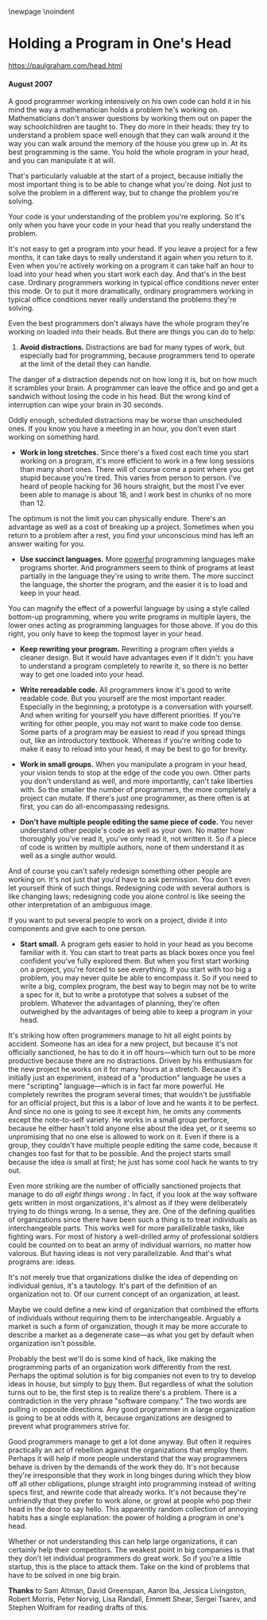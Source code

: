 \newpage
\noindent

Holding a Program in One's Head
===============================


  

<https://paulgraham.com/head.html>
  

#### August 2007


  

  

 A good programmer working intensively on his own code can hold it
in his mind the way a mathematician holds a problem he's working
on. Mathematicians don't answer questions by working them out on
paper the way schoolchildren are taught to. They do more in their
heads: they try to understand a problem space well enough that they
can walk around it the way you can walk around the memory of the
house you grew up in. At its best programming is the same. You
hold the whole program in your head, and you can manipulate it at
will.
   

  

 That's particularly valuable at the start of a project, because
initially the most important thing is to be able to change what
you're doing. Not just to solve the problem in a different way,
but to change the problem you're solving.
   

  

 Your code is your understanding of the problem you're exploring.
So it's only when you have your code in your head that you really
understand the problem.
   

  

 It's not easy to get a program into your head. If you leave a
project for a few months, it can take days to really understand it
again when you return to it. Even when you're actively working on
a program it can take half an hour to load into your head when you
start work each day. And that's in the best case. Ordinary
programmers working in typical office conditions never enter this
mode. Or to put it more dramatically, ordinary programmers working
in typical office conditions never really understand the problems
they're solving.
   

  

 Even the best programmers don't always have the whole program they're
working on loaded into their heads. But there are things you can
do to help:
   

  

1. **Avoid distractions.** 
 Distractions are bad for many types of work,
 but especially bad for programming, because programmers tend to
 operate at the limit of the detail they can handle.
   

  

 The danger of a distraction depends not on how long it is, but
 on how much it scrambles your brain. A programmer can leave the
 office and go and get a sandwich without losing the code in his
 head. But the wrong kind of interruption can wipe your brain
 in 30 seconds.
   

  

 Oddly enough, scheduled distractions may be worse than unscheduled
 ones. If you know you have a meeting in an hour, you don't even
 start working on something hard.
   

  
- **Work in long stretches.** 
 Since there's a fixed cost each time
 you start working on a program, it's more efficient to work in
 a few long sessions than many short ones. There will of course
 come a point where you get stupid because you're tired. This
 varies from person to person. I've heard of people hacking for
 36 hours straight, but the most I've ever been able to manage
 is about 18, and I work best in chunks of no more than 12\.
   

  

 The optimum is not the limit you can physically endure. There's
 an advantage as well as a cost of breaking up a project. Sometimes
 when you return to a problem after a rest, you find your unconscious
 mind has left an answer waiting for you.
   

  
- **Use succinct languages.** 
 More
 [powerful](https://paulgraham.com/power.html) 
 programming languages
 make programs shorter. And programmers seem to think of programs
 at least partially in the language they're using to write them.
 The more succinct the language, the shorter the program, and the
 easier it is to load and keep in your head.
   

  

 You can magnify the effect of a powerful language by using a
 style called bottom\-up programming, where you write programs in
 multiple layers, the lower ones acting as programming languages
 for those above. If you do this right, you only have to keep
 the topmost layer in your head.
   

  
- **Keep rewriting your program.** 
 Rewriting a program often yields
 a cleaner design. But it would have advantages even if it didn't:
 you have to understand a program completely to rewrite it, so
 there is no better way to get one loaded into your head.
   

  
- **Write rereadable code.** 
 All programmers know it's good to write
 readable code. But you yourself are the most important reader.
 Especially in the beginning; a prototype is a conversation with
 yourself. And when writing for yourself you have different
 priorities. If you're writing for other people, you may not
 want to make code too dense. Some parts of a program may be
 easiest to read if you spread things out, like an introductory 
 textbook. Whereas if you're writing code to make it easy to reload 
 into your head, it may be best to go for brevity.
   

  
- **Work in small groups.** 
 When you manipulate a program in your
 head, your vision tends to stop at the edge of the code you own.
 Other parts you don't understand as well, and more importantly,
 can't take liberties with. So the smaller the number of
 programmers, the more completely a project can mutate. If there's
 just one programmer, as there often is at first, you can do
 all\-encompassing redesigns.
   

  
- **Don't have multiple people editing the same piece of code.** 
 You
 never understand other people's code as well as your own. No
 matter how thoroughly you've read it, you've only read it, not
 written it. So if a piece of code is written by multiple authors,
 none of them understand it as well as a single author would.
   

  

 And of course you can't safely redesign something other people
 are working on. It's not just that you'd have to ask permission.
 You don't even let yourself think of such things. Redesigning
 code with several authors is like changing laws; redesigning
 code you alone control is like seeing the other interpretation
 of an ambiguous image.
   

  

 If you want to put several people to work on a project, divide
 it into components and give each to one person.
   

  
- **Start small.** 
 A program gets easier to hold in your head as you
 become familiar with it. You can start to treat parts as black
 boxes once you feel confident you've fully explored them. But
 when you first start working on a project, you're forced to see
 everything. If you start with too big a problem, you may never
 quite be able to encompass it. So if you need to write a big,
 complex program, the best way to begin may not be to write a
 spec for it, but to write a prototype that solves a subset of
 the problem. Whatever the advantages of planning, they're often
 outweighed by the advantages of being able to keep a program in
 your head.


 It's striking how often programmers manage to hit all eight points
by accident. Someone has an idea for a new project, but because
it's not officially sanctioned, he has to do it in off hours—which
turn out to be more productive because there are no distractions.
Driven by his enthusiasm for the new project he works on it for
many hours at a stretch. Because it's initially just an
experiment, instead of a "production" language he uses a mere
"scripting" language—which is in fact far more powerful. He
completely rewrites the program several times; that wouldn't be
justifiable for an official project, but this is a labor of love
and he wants it to be perfect. And since no one is going to see
it except him, he omits any comments except the note\-to\-self variety.
He works in a small group perforce, because he either hasn't told
anyone else about the idea yet, or it seems so unpromising that no
one else is allowed to work on it. Even if there is a group, they
couldn't have multiple people editing the same code, because it
changes too fast for that to be possible. And the project starts
small because the idea
 *is* 
 small at first; he just has some cool
hack he wants to try out.
   

  

 Even more striking are the number of officially sanctioned projects
that manage to do
 *all eight things wrong* 
 . In fact, if you look at
the way software gets written in most organizations, it's almost
as if they were deliberately trying to do things wrong. In a sense,
they are. One of the defining qualities of organizations since
there have been such a thing is to treat individuals as interchangeable
parts. This works well for more parallelizable tasks, like fighting
wars. For most of history a well\-drilled army of professional
soldiers could be counted on to beat an army of individual warriors,
no matter how valorous. But having ideas is not very parallelizable.
And that's what programs are: ideas.
   

  

 It's not merely true that organizations dislike the idea of depending
on individual genius, it's a tautology. It's part of the definition
of an organization not to. Of our current concept of an organization,
at least.
   

  

 Maybe we could define a new kind of organization that combined the
efforts of individuals without requiring them to be interchangeable.
Arguably a market is such a form of organization, though it may be
more accurate to describe a market as a degenerate case—as what
you get by default when organization isn't possible.
   

  

 Probably the best we'll do is some kind of hack, like making the
programming parts of an organization work differently from the rest.
Perhaps the optimal solution is for big companies not even to try
to develop ideas in house, but simply to
 [buy](https://paulgraham.com/hiring.html) 
 them. But regardless
of what the solution turns out to be, the first step is to realize
there's a problem. There is a contradiction in the very phrase
"software company." The two words are pulling in opposite directions.
Any good programmer in a large organization is going to be at odds
with it, because organizations are designed to prevent what
programmers strive for.
   

  


 Good programmers
 manage to get a lot done anyway. 
But often it
requires practically an act of rebellion against the organizations
that employ them. Perhaps it will help if more people understand that the way
programmers behave is driven by the demands of the work they do.
It's not because they're irresponsible that they work in long binges
during which they blow off all other obligations, plunge straight into
programming instead of writing specs first, and rewrite code that
already works. It's not because they're unfriendly that they prefer
to work alone, or growl at people who pop their head in the door
to say hello. This apparently random collection of annoying habits
has a single explanation: the power of holding a program in one's
head.
   

  

 Whether or not understanding this can help large organizations, it
can certainly help their competitors. The weakest point in big
companies is that they don't let individual programmers do great
work. So if you're a little startup, this is the place to attack
them. Take on the kind of problems that have to be solved in one
big brain.
   

  

  

  

  

  

**Thanks** 
 to Sam Altman, David Greenspan, Aaron Iba, Jessica Livingston,
Robert Morris, Peter Norvig, Lisa Randall, Emmett Shear, Sergei Tsarev,
and Stephen Wolfram for reading drafts of this.
   

  



